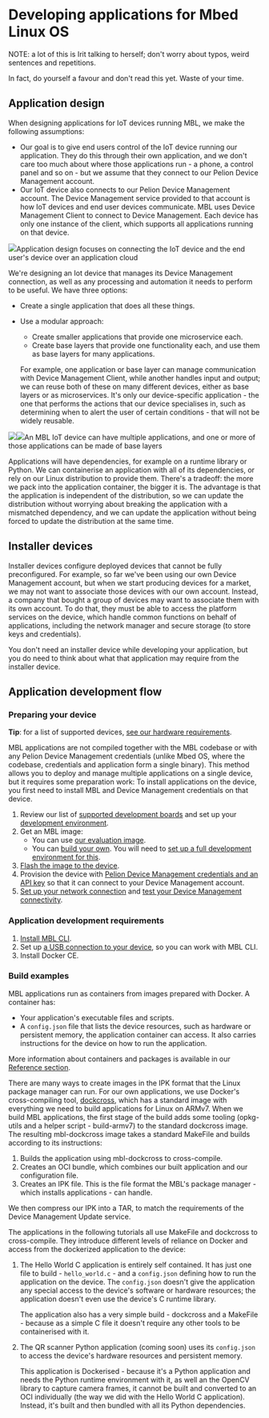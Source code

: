 # Developing applications for Mbed Linux OS

NOTE: a lot of this is Irit talking to herself; don't worry about typos, weird sentences and repetitions.

In fact, do yourself a favour and don't read this yet. Waste of your time.

## Application design

When designing applications for IoT devices running MBL, we make the following assumptions:

* Our goal is to give end users control of the IoT device running our application. They do this through their own application, and we don't care too much about where those applications run - a phone, a control panel and so on - but we assume that they connect to our Pelion Device Management account.
* Our IoT device also connects to our Pelion Device Management account. The Device Management service provided to that account is how IoT devices and end user devices communicate. MBL uses Device Management Client to connect to Device Management. Each device has only one instance of the client, which supports all applications running on that device.

<!--need a comment here about it being post 0.6...-->
<!--that might need to say "device management services"-->

<span class="images">![](https://s3-us-west-2.amazonaws.com/mbed-linux-os-docs-images/applications_map_highlight.png)<span>Application design focuses on connecting the IoT device and the end user's device over an application cloud</span></span>

We're designing an Iot device that manages its Device Management connection, as well as any processing and automation it needs to perform to be useful. We have three options:

* Create a single application that does all these things.
* Use a modular approach:
    * Create smaller applications that provide one microservice each.
    * Create base layers that provide one functionality each, and use them as base layers for many applications.

    For example, one application or base layer can manage communication with Device Management Client, while another handles input and output; we can reuse both of these on many different devices, either as base layers or as microservices. It's only our device-specific application - the one that performs the actions that our device specialises in, such as determining when to alert the user of certain conditions - that will not be widely reusable.

<span class="images">![](https://s3-us-west-2.amazonaws.com/mbed-linux-os-docs-images/multi_apps.png)![](https://s3-us-west-2.amazonaws.com/mbed-linux-os-docs-images/application_from_layers.png)<span>An MBL IoT device can have multiple applications, and one or more of those applications can be made of base layers</span></span>

Applications will have dependencies, for example on a runtime library or Python. We can containerise an application with all of its dependencies, or rely on our Linux distribution to provide them. There's a tradeoff: the more we pack into the application container, the bigger it is. The advantage is that the application is independent of the distribution, so we can update the distribution without worrying about breaking the application with a mismatched dependency, and we can update the application without being forced to update the distribution at the same time.

## Installer devices

Installer devices configure deployed devices that cannot be fully preconfigured. For example, so far we've been using our own Device Management account, but when we start producing devices for a market, we may not want to associate those devices with our own account. Instead, a company that bought a group of devices may want to associate them with its own account. To do that, they must be able to access the platform services on the device, which handle common functions on behalf of applications, including the network manager and secure storage (to store keys and credentials).

You don't need an installer device while developing your application, but you do need to think about what that application may require from the installer device.

## Application development flow

### Preparing your device

<span class="tips">**Tip**: for a list of supported devices, [see our hardware requirements]().</span>

MBL applications are not compiled together with the MBL codebase or with any Pelion Device Management credentials (unlike Mbed OS, where the codebase, credentials and application form a single binary). This method allows you to deploy and manage multiple applications on a single device, but it requires some preparation work: To install applications on the device, you first need to install MBL and Device Management credentials on that device.

1. Review our list of [supported development boards](../first-image/hardware.html) and set up your [development environment](../first-image/development-environment.html).
1. Get an MBL image:
    * You can use [our evaluation image]().<!--when will we have this?-->
    * You can [build your own](). You will need to [set up a full development environment for this](../first-image/building-an-mbl-image.html).
1. [Flash the image to the device](../first-image/writing-and-booting-the-disk-image.html).
1. Provision the device with [Pelion Device Management credentials and an API key](../first-image/pelion-device-management-accounts-and-certificates.html) so that it can connect to your Device Management account.
1. [Set up your network connection](../first-image/connecting-to-a-network-and-pelion-device-management.html) and [test your Device Management connectivity](../first-image/verifying-that-the-device-is-connected-to-device-management.html).


### Application development requirements

1. [Install MBL CLI](../develop-apps/setting-up.html).
1. Set up [a USB connection to your device](), so you can work with MBL CLI.
1. Install Docker CE.

### Build examples

MBL applications run as containers from images prepared with Docker. A container has:

* Your application's executable files and scripts.
* A `config.json` file that lists the device resources, such as hardware or persistent memory, the application container can access. It also carries instructions for the device on how to run the application.

<span class="tips">More information about containers and packages is available in our [Reference section](../references/application-containers-and-packages.html).</span>

There are many ways to create images in the IPK format that the Linux package manager can run. For our own applications, we use Docker's cross-compiling tool, [dockcross](https://github.com/dockcross/dockcross), which has a standard image with everything we need to build applications for Linux on ARMv7. When we build MBL applications, the first stage of the build adds some tooling (opkg-utils and a helper script - build-armv7) to the standard dockcross image. The resulting mbl-dockcross image takes a standard MakeFile and builds according to its instructions:

1. Builds the application using mbl-dockcross to cross-compile.
1. Creates an OCI bundle, which combines our built application and our configuration file.
1. Creates an IPK file. This is the file format the MBL's package manager - which installs applications - can handle.

We then compress our IPK into a TAR, to match the requirements of the Device Management Update service.

The applications in the following tutorials all use MakeFile and dockcross to cross-compile. They introduce different levels of reliance on Docker and access from the dockerized application to the device:

1. The Hello World C application is entirely self contained. It has just one file to build - `hello_world.c` - and a `config.json` defining how to run the application on the device. The `config.json` doesn't give the application any special access to the device's software or hardware resources; the application doesn't even use the device's C runtime library.

    The application also has a very simple build - dockcross and a MakeFile - because as a simple C file it doesn't require any other tools to be containerised with it.

1. The QR scanner Python application (coming soon) uses its `config.json` to access the device's hardware resources and persistent memory.

    This application is Dockerised - because it's a Python application and needs the Python runtime environment with it, as well an the OpenCV library to capture camera frames, it cannot be built and converted to an OCI individually (the way we did with the Hello World C application). Instead, it's built and then bundled with all its Python dependencies.
